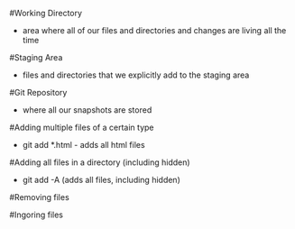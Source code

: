 #Working Directory
- area where all of our files and directories and changes are living all the time

#Staging Area
- files and directories that we explicitly add to the staging area

#Git Repository
- where all our snapshots are stored

#Adding multiple files of a certain type
- git add *.html - adds all html files

#Adding all files in a directory (including hidden)
- git add -A (adds all files, including hidden)

#Removing files

#Ingoring files